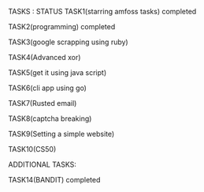 TASKS     :                                                           STATUS
TASK1(starring amfoss tasks)                                        completed

TASK2(programming)                                                  completed

TASK3(google scrapping using ruby)

TASK4(Advanced xor) 

TASK5(get it using java script)

TASK6(cli app using go)

TASK7(Rusted email)

TASK8(captcha breaking)

TASK9(Setting a simple website)

TASK10(CS50)


ADDITIONAL TASKS:

TASK14(BANDIT)                                                      completed
